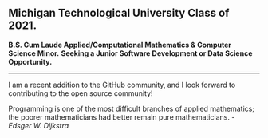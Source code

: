 ## Michigan Technological University Class of 2021.
__B.S. Cum Laude Applied/Computational Mathematics & Computer Science Minor.__
__Seeking a Junior Software Development or Data Science Opportunity.__

----

I am a recent addition to the GitHub community, and I look forward to contributing to the open source community!

Programming is one of the most difficult branches of applied mathematics; the poorer mathematicians had better remain pure mathematicians. - *Edsger W. Dijkstra*
